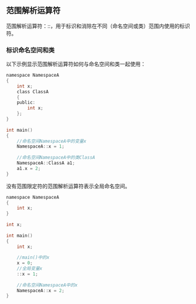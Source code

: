 ## 范围解析运算符
范围解析运算符：::，用于标识和消除在不同（命名空间或类）范围内使用的标识符。  
### 标识命名空间和类
以下示例显示范围解析运算符如何与命名空间和类一起使用：  
```c
namespace NamespaceA   
{    
    int x;     
    class ClassA  
	{    
    public:   
        int x;  
    };  
}  
  
int main()   
{  
    //命名空间NamespaceA中的变量x   
    NamespaceA::x = 1;  
  
    //命名空间NamespaceA中的类ClassA  
    NamespaceA::ClassA a1;  
    a1.x = 2;  
}  
```
没有范围限定符的范围解析运算符表示全局命名空间。  
```c
namespace NamespaceA   
{  
    int x;  
}  
  
int x;   
  
int main()    
{  
    int x;  
  
    //main()中的x   
    x = 0;   
    //全局变量x  
    ::x = 1;   
  
    //命名空间NamespaceA中的x  
    NamespaceA::x = 2;   
}  
```   
